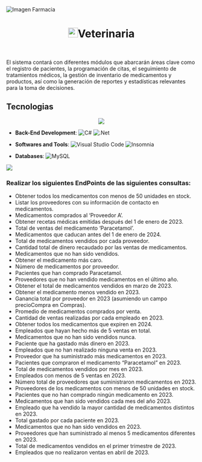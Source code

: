 <img src="https://images.unsplash.com/photo-1631549916768-4119b2e5f926?ixlib=rb-4.0.3&q=85&fm=jpg&crop=entropy&cs=srgb&w=6000" alt="Imagen Farmacia" width="auto" height="auto">
<h1 align="center"><img width="26" height="26" src="https://img.icons8.com/doodle/36/pills.png" alt="pills"/><b>Veterinaria</b></h1>
<br>
<p>El sistema contará con diferentes módulos que abarcarán áreas clave como el registro de pacientes, la programación de citas, el seguimiento de tratamientos médicos, la gestión de inventario de medicamentos y productos, así como la generación de reportes y estadísticas relevantes para la toma de decisiones.</p>


<h2>Tecnologias</h2>

<p align="center">
<img src="https://user-images.githubusercontent.com/73097560/115834477-dbab4500-a447-11eb-908a-139a6edaec5c.gif"><br> 

- **Back-End Development**: 
  ![C#](https://img.shields.io/badge/c%23-%23239120.svg?style=flat&logo=c-sharp&logoColor=white) ![.Net](https://img.shields.io/badge/.NET-5C2D91?style=flat&logo=.net&logoColor=white)   

- **Softwares and Tools**: 
  ![Visual Studio Code](https://img.shields.io/badge/Visual%20Studio%20Code-0078d7.svg?style=flat&logo=visual-studio-code&logoColor=white) ![Insomnia](https://img.shields.io/badge/Insomnia-black?style=flat&logo=insomnia&logoColor=5849BE)
- **Databases**:
  ![MySQL](https://img.shields.io/badge/mysql-%2300f.svg?style=flat&logo=mysql&logoColor=white)
  
</p>
<img src="https://user-images.githubusercontent.com/73097560/115834477-dbab4500-a447-11eb-908a-139a6edaec5c.gif"><br>

<h3>Realizar los siguientes EndPoints de las siguientes consultas:</h3>

- Obtener todos los medicamentos con menos de 50 unidades en stock.
- Listar los proveedores con su información de contacto en medicamentos.
- Medicamentos comprados al ‘Proveedor A’.
- Obtener recetas médicas emitidas después del 1 de enero de 2023.
- Total de ventas del medicamento ‘Paracetamol’.
- Medicamentos que caducan antes del 1 de enero de 2024.
- Total de medicamentos vendidos por cada proveedor.
- Cantidad total de dinero recaudado por las ventas de medicamentos.
- Medicamentos que no han sido vendidos.
- Obtener el medicamento más caro.
- Número de medicamentos por proveedor.
- Pacientes que han comprado Paracetamol.
- Proveedores que no han vendido medicamentos en el último año.
- Obtener el total de medicamentos vendidos en marzo de 2023.
- Obtener el medicamento menos vendido en 2023.
- Ganancia total por proveedor en 2023 (asumiendo un campo precioCompra en Compras).
- Promedio de medicamentos comprados por venta.
- Cantidad de ventas realizadas por cada empleado en 2023.
- Obtener todos los medicamentos que expiren en 2024.
- Empleados que hayan hecho más de 5 ventas en total.
- Medicamentos que no han sido vendidos nunca.
- Paciente que ha gastado más dinero en 2023.
- Empleados que no han realizado ninguna venta en 2023.
- Proveedor que ha suministrado más medicamentos en 2023.
- Pacientes que compraron el medicamento “Paracetamol” en 2023.
- Total de medicamentos vendidos por mes en 2023.
- Empleados con menos de 5 ventas en 2023.
- Número total de proveedores que suministraron medicamentos en 2023.
- Proveedores de los medicamentos con menos de 50 unidades en stock.
- Pacientes que no han comprado ningún medicamento en 2023.
- Medicamentos que han sido vendidos cada mes del año 2023.
- Empleado que ha vendido la mayor cantidad de medicamentos distintos en 2023.
- Total gastado por cada paciente en 2023.
- Medicamentos que no han sido vendidos en 2023.
- Proveedores que han suministrado al menos 5 medicamentos diferentes en 2023.
- Total de medicamentos vendidos en el primer trimestre de 2023.
- Empleados que no realizaron ventas en abril de 2023.